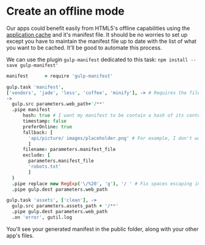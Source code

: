 # Create an offline mode

Our apps could benefit easily from HTML5's offline capabilities using the [application cache](http://www.html5rocks.com/en/tutorials/appcache/beginner) and it's manifest file.
It should be no worries to set up except you have to maintain the manifest file up to date with the list of what you want to be cached.
It'll be good to automate this process.

We can use the plugin `gulp-manifest` dedicated to this task:
`npm install --save gulp-manifest'`
```coffee
manifest      = require 'gulp-manifest'

gulp.task 'manifest',
['vendors', 'jade', 'less', 'coffee', 'minify'], -> # Requires the files to have been compiled and eventually minified
->
  gulp.src parameters.web_path+'/**'
  .pipe manifest
      hash: true # I want my manifest to be contain a hash of its content the client will know when it has changed
      timestamp: false
      preferOnline: true
      fallback: [
        'api/picture/ images/placeholder.png' # For example, I don't want my user to store all the pictures that could be served by the app dynamically, I indicate he can use a placeholder instead.
        ]
      filename: parameters.manifest_file
      exclude: [
        parameters.manifest_file
        'robots.txt'
        ]
  )
  .pipe replace new RegExp('\/%20', 'g'), '/ ' # Fix spaces escaping in fallback section
  .pipe gulp.dest parameters.web_path

gulp.task 'assets', ['clean'], ->
  gulp.src parameters.assets_path + '/**'
  .pipe gulp.dest parameters.web_path
  .on 'error', gutil.log
```

You'll see your generated manifest in the public folder, along with your other app's files.

